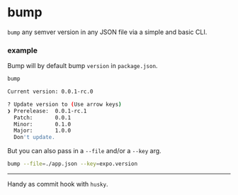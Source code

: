 # bump

`bump` any semver version in any JSON file via a simple and basic CLI.

### example

Bump will by default bump `version` in `package.json`. 

```sh
bump

Current version: 0.0.1-rc.0

? Update version to (Use arrow keys)
❯ Prerelease:  0.0.1-rc.1
  Patch:       0.0.1
  Minor:       0.1.0
  Major:       1.0.0
  Don't update.
```

But you can also pass in a `--file` and/or a `--key` arg.

```sh
bump --file=./app.json --key=expo.version
```

---

Handy as commit hook with `husky`.